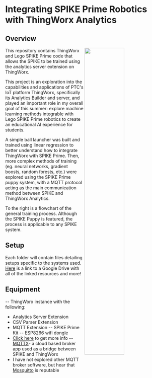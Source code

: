 # Integrating SPIKE Prime Robotics with ThingWorx Analytics 
## Overview 

<img align="right" src="https://user-images.githubusercontent.com/49819466/128409745-270eaaea-e580-485b-9fd5-d6a1e227b1f7.jpg" width=50% height=50%>

This repository contains ThingWorx and Lego SPIKE Prime code that allows the SPIKE to be trained using the analytics server extension on ThingWorx. 

This project is an exploration into the capabilities and applications of PTC's IoT platform ThingWorx, specifically its Analytics Builder and server, and played an important role in my overall goal of this summer: explore machine learning methods integrable with Lego SPIKE Prime robotics to create an educational AI experience for students. 

A simple ball launcher was built and trained using linear regression to better understand how to integrate ThingWorx with SPIKE Prime. Then, more complex methods of training (eg. neural networks, gradient boosts, random forests, etc.) were explored using the SPIKE Prime puppy system, with a MQTT protocol acting as the main communication method between SPIKE and ThingWorx Analytics. 

To the right is a flowchart of the general training process. Although the SPIKE Puppy is featured, the process is applicable to any SPIKE system.

## Setup
Each folder will contain files detailing setups specific to the systems used. [Here](https://drive.google.com/drive/folders/1ASOn0lAOdE_gR4C9Febgn0rY1Nz9imzS?usp=sharing) is a link to a Google Drive with all of the linked resources and more!

## Equipment
-- ThingWorx instance with the following:
  - Analytics Server Extension
  - CSV Parser Extension
  - MQTT Extension
-- SPIKE Prime Kit 
-- ESP8266 wifi dongle 
  - [Click here](https://quickest-palladium-2e9.notion.site/SPIKE-Prime-Backpacks-31f12415b3ad429fba34956b9d50b49e) to get more info
-- [MQTTX](https://mqttx.app/)- a cloud based broker app used as a bridge between SPIKE and ThingWorx 
  - I have not explored other MQTT broker software, but hear that [Mosquitto](https://mosquitto.org/) is reputable
